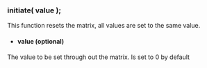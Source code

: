 ### initiate( value );
This function resets the matrix, all values are set to the same value.

- #### value (optional)<br/>
The value to be set through out the matrix. Is set to  0 by default
<br/>
